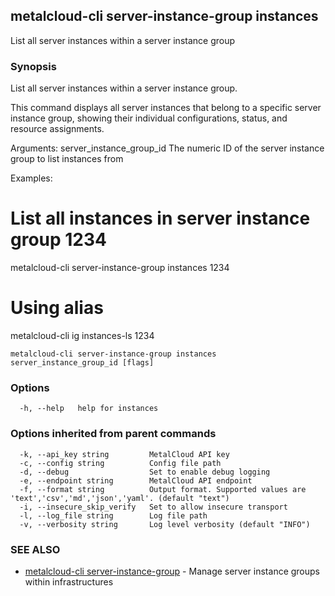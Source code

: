 ## metalcloud-cli server-instance-group instances

List all server instances within a server instance group

### Synopsis

List all server instances within a server instance group.

This command displays all server instances that belong to a specific server instance group,
showing their individual configurations, status, and resource assignments.

Arguments:
  server_instance_group_id  The numeric ID of the server instance group to list instances from

Examples:
  # List all instances in server instance group 1234
  metalcloud-cli server-instance-group instances 1234

  # Using alias
  metalcloud-cli ig instances-ls 1234

```
metalcloud-cli server-instance-group instances server_instance_group_id [flags]
```

### Options

```
  -h, --help   help for instances
```

### Options inherited from parent commands

```
  -k, --api_key string         MetalCloud API key
  -c, --config string          Config file path
  -d, --debug                  Set to enable debug logging
  -e, --endpoint string        MetalCloud API endpoint
  -f, --format string          Output format. Supported values are 'text','csv','md','json','yaml'. (default "text")
  -i, --insecure_skip_verify   Set to allow insecure transport
  -l, --log_file string        Log file path
  -v, --verbosity string       Log level verbosity (default "INFO")
```

### SEE ALSO

* [metalcloud-cli server-instance-group](metalcloud-cli_server-instance-group.md)	 - Manage server instance groups within infrastructures

